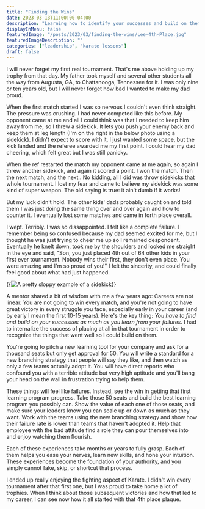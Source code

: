 ```yaml
---
title: "Finding the Wins"
date: 2023-03-13T11:00:00-04:00
description: "Learning how to identify your successes and build on them"
displayInMenu: false
featuredImage: "/posts/2023/03/finding-the-wins/Lee-4th-Place.jpg"
featuredImageDescription: ""
categories: ["leadership", "karate lessons"]
draft: false
---
```

I will never forget my first real tournament.  That's me above holding up my trophy from that day.  My father took myself and several other students all the way from Augusta, GA, to Chattanooga, Tennessee for it.  I was only nine or ten years old, but I will never forget how bad I wanted to make my dad proud.

When the first match started I was so nervous I couldn't even think straight.  The pressure was crushing.  I had never competed like this before.  My opponent came at me and all I could think was that I needed to keep him away from me, so I threw a sidekick.  It lets you push your enemy back and keep them at leg length (I'm on the right in the below photo using a sidekick).  I didn't expect to score with it, I just wanted some space, but the kick landed and the referee awarded me my first point.  I could hear my dad cheering, which felt great but I was still panicky.

When the ref restarted the match my opponent came at me again, so again I threw another sidekick, and again it scored a point.  I won the match.  Then the next match, and the next..  No kidding, all I did was throw sidekicks that whole tournament.  I lost my fear and came to believe my sidekick was some kind of super weapon.  The old saying is true: it ain't dumb if it works!

But my luck didn't hold.  The other kids' dads probably caught on and told them I was just doing the same thing over and over again and how to counter it.  I eventually lost some matches and came in forth place overall.

I wept.  Terribly.  I was so dissappointed.  I felt like a complete failure.  I remember being so confused because my dad seemed excited for me, but I thought he was just trying to cheer me up so I remained despondent.  Eventually he knelt down, took me by the shoulders and looked me straight in the eye and said, "Son, you just placed 4th out of 64 other kids in your first ever tournament.  Nobody wins their first, they don't even place.  You were amazing and I'm so proud of you!"  I felt the sincerity, and could finally feel good about what had just happened.

{{<image src="./posts/2023/03/finding-the-wins/Lee-Sidekick.jpg" alt="A pretty sloppy example of a sidekick" >}}

A mentor shared a bit of wisdom with me a few years ago: Careers are not linear.  You are not going to win every match, and you're not going to have great victory in every struggle you face, especially early in your career (and by early I mean the first 10-15 years).  Here's the key thing: *You have to find and build on your successes as much as you learn from your failures.*  I had to internalize the success of placing at all in that tournament in order to recognize the things that went well so I could build on them.

You're going to pitch a new learning tool for your company and ask for a thousand seats but only get approval for 50.  You will write a standard for a new branching strategy that people will say they like, and then watch as only a few teams actually adopt it.  You will have direct reports who confound you with a terrible attitude but very high aptitude and you'll bang your head on the wall in frustration trying to help them.

These things will feel like failures.  Instead, see the win in getting that first learning program progress.  Take those 50 seats and build the best learning program you possibly can.  Show the value of each one of those seats, and make sure your leaders know you can scale up or down as much as they want.  Work with the teams using the new branching strategy and show how their failure rate is lower than teams that haven't adopted it.  Help that employee with the bad attitude find a role they can pour themselves into and enjoy watching them flourish.

Each of these experiences take months or years to fully grasp.  Each of them helps you ease your nerves, learn new skills, and hone your intuition.  These experiences become the foundation of your authority, and you simply cannot fake, skip, or shortcut that process.  

I ended up really enjoying the fighting aspect of Karate.  I didn't win every tournament after that first one, but I was proud to take home a lot of trophies.  When I think about those subsequent victories and how that led to my career, I can see now how it all started with that 4th place plaque.